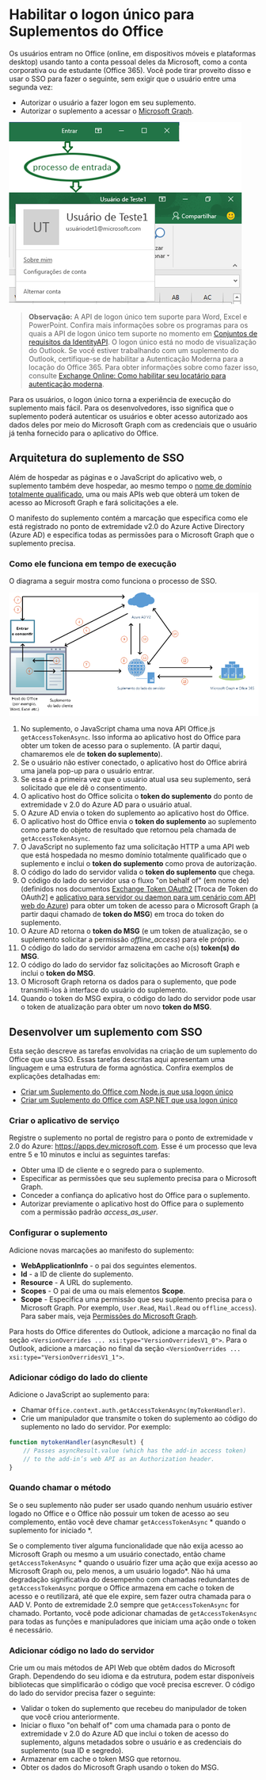 # <a name="enable-single-sign-on-for-office-add-ins"></a>Habilitar o logon único para Suplementos do Office

Os usuários entram no Office (online, em dispositivos móveis e plataformas desktop) usando tanto a conta pessoal deles da Microsoft, como a conta corporativa ou de estudante (Office 365). Você pode tirar proveito disso e usar o SSO para fazer o seguinte, sem exigir que o usuário entre uma segunda vez:

* Autorizar o usuário a fazer logon em seu suplemento.
* Autorizar o suplemento a acessar o [Microsoft Graph](https://developer.microsoft.com/graph/docs).

![Imagem mostrando o processo de logon de um suplemento](../images/OfficeHostTitleBarLogin.png)

>**Observação:** A API de logon único tem suporte para Word, Excel e PowerPoint. Confira mais informações sobre os programas para os quais a API de logon único tem suporte no momento em [Conjuntos de requisitos da IdentityAPI](http://dev.office.com/reference/add-ins/requirement-sets/identity-api-requirement-sets).
> O logon único está no modo de visualização do Outlook. Se você estiver trabalhando com um suplemento do Outlook, certifique-se de habilitar a Autenticação Moderna para a locação do Office 365. Para obter informações sobre como fazer isso, consulte [Exchange Online: Como habilitar seu locatário para autenticação moderna](https://social.technet.microsoft.com/wiki/contents/articles/32711.exchange-online-how-to-enable-your-tenant-for-modern-authentication.aspx).

Para os usuários, o logon único torna a experiência de execução do suplemento mais fácil. Para os desenvolvedores, isso significa que o suplemento poderá autenticar os usuários e obter acesso autorizado aos dados deles por meio do Microsoft Graph com as credenciais que o usuário já tenha fornecido para o aplicativo do Office.

## <a name="sso-add-in-architecture"></a>Arquitetura do suplemento de SSO

Além de hospedar as páginas e o JavaScript do aplicativo web, o suplemento também deve hospedar, ao mesmo tempo o [nome de domínio totalmente qualificado](https://msdn.microsoft.com/pt-br/library/windows/desktop/ms682135.aspx#_dns_fully_qualified_domain_name_fqdn__gly), uma ou mais APIs web que obterá um token de acesso ao Microsoft Graph e fará solicitações a ele.

O manifesto do suplemento contém a marcação que especifica como ele está registrado no ponto de extremidade v2.0 do Azure Active Directory (Azure AD) e especifica todas as permissões para o Microsoft Graph que o suplemento precisa.

### <a name="how-it-works-at-runtime"></a>Como ele funciona em tempo de execução

O diagrama a seguir mostra como funciona o processo de SSO.
<!-- Minor fixes to the text in the diagram - change V2 to v2.0, and change "(e.g. Word, Excel, etc.)" to "(for example, Word, Excel)". -->
![Diagrama que mostra o processo de SSO](../images/SSOOverviewDiagram.png)

1. No suplemento, o JavaScript chama uma nova API Office.js `getAccessTokenAsync`. Isso informa ao aplicativo host do Office para obter um token de acesso para o suplemento. (A partir daqui, chamaremos ele de **token do suplemento**).
1. Se o usuário não estiver conectado, o aplicativo host do Office abrirá uma janela pop-up para o usuário entrar.
1.  Se essa é a primeira vez que o usuário atual usa seu suplemento, será solicitado que ele dê o consentimento.
1. O aplicativo host do Office solicita o **token do suplemento** do ponto de extremidade v 2.0 do Azure AD para o usuário atual. 
1. O Azure AD envia o token do suplemento ao aplicativo host do Office.
1. O aplicativo host do Office envia o **token do suplemento** ao suplemento como parte do objeto de resultado que retornou pela chamada de `getAccessTokenAsync`.
1. O JavaScript no suplemento faz uma solicitação HTTP a uma API web que está hospedada no mesmo domínio totalmente qualificado que o suplemento e inclui o **token do suplemento** como prova de autorização.  
1. O código do lado do servidor valida o **token do suplemento** que chega.
1. O código do lado do servidor usa o fluxo "on behalf of" (em nome de) (definidos nos documentos [Exchange Token OAuth2](https://tools.ietf.org/html/draft-ietf-oauth-token-exchange-02) [Troca de Token do OAuth2] e [aplicativo para servidor ou daemon para um cenário com API web do Azure](https://docs.microsoft.com/pt-br/azure/active-directory/develop/active-directory-authentication-scenarios#daemon-or-server-application-to-web-api)) para obter um token de acesso para o Microsoft Graph (a partir daqui chamado de **token do MSG**) em troca do token do suplemento.
1. O Azure AD retorna o **token do MSG** (e um token de atualização, se o suplemento solicitar a permissão *offline_access*) para ele próprio.
1. O código do lado do servidor armazena em cache o(s) **token(s) do MSG**.
1. O código do lado do servidor faz solicitações ao Microsoft Graph e inclui o **token do MSG**.
1. O Microsoft Graph retorna os dados para o suplemento, que pode transmiti-los à interface do usuário do suplemento.
1. Quando o token do MSG expira, o código do lado do servidor pode usar o token de atualização para obter um novo **token do MSG**.

## <a name="develop-an-sso-add-in"></a>Desenvolver um suplemento com SSO

Esta seção descreve as tarefas envolvidas na criação de um suplemento do Office que usa SSO. Essas tarefas descritas aqui apresentam uma linguagem e uma estrutura de forma agnóstica. Confira exemplos de explicações detalhadas em:

* [Criar um Suplemento do Office com Node.js que usa logon único](../develop/create-sso-office-add-ins-nodejs.md)
* [Criar um Suplemento do Office com ASP.NET que usa logon único](../develop/create-sso-office-add-ins-aspnet.md)

### <a name="create-the-service-application"></a>Criar o aplicativo de serviço

Registre o suplemento no portal de registro para o ponto de extremidade v 2.0 do Azure: https://apps.dev.microsoft.com. Esse é um processo que leva entre 5 e 10 minutos e inclui as seguintes tarefas:

* Obter uma ID de cliente e o segredo para o suplemento.
* Especificar as permissões que seu suplemento precisa para o Microsoft Graph.
* Conceder a confiança do aplicativo host do Office para o suplemento.
* Autorizar previamente o aplicativo host do Office para o suplemento com a permissão padrão *access_as_user*.

### <a name="configure-the-add-in"></a>Configurar o suplemento

Adicione novas marcações ao manifesto do suplemento:

* **WebApplicationInfo** - o pai dos seguintes elementos.
* **Id** - a ID de cliente do suplemento.
* **Resource** - A URL do suplemento.
* **Scopes** - O pai de uma ou mais elementos **Scope**.
* **Scope** - Especifica uma permissão que seu suplemento precisa para o Microsoft Graph. Por exemplo, `User.Read`, `Mail.Read` ou `offline_access`). Para saber mais, veja [Permissões do Microsoft Graph](https://developer.microsoft.com/en-us/graph/docs/concepts/permissions_reference).

Para hosts do Office diferentes do Outlook, adicione a marcação no final da seção `<VersionOverrides ... xsi:type="VersionOverridesV1_0">`. Para o Outlook, adicione a marcação no final da seção `<VersionOverrides ... xsi:type="VersionOverridesV1_1">`.

### <a name="add-client-side-code"></a>Adicionar código do lado do cliente

Adicione o JavaScript ao suplemento para:

* Chamar `Office.context.auth.getAccessTokenAsync(myTokenHandler)`.
* Crie um manipulador que transmite o token do suplemento ao código do suplemento no lado do servidor. Por exemplo:

```js
function mytokenHandler(asyncResult) {
    // Passes asyncResult.value (which has the add-in access token)
    // to the add-in’s web API as an Authorization header.
}
```

### <a name="when-to-call-the-method"></a>Quando chamar o método

Se o seu suplemento não puder ser usado quando nenhum usuário estiver logado no Office e o Office não possuir um token de acesso ao seu complemento, então você deve chamar `getAccessTokenAsync` * quando o suplemento for iniciado *.

Se o complemento tiver alguma funcionalidade que não exija acesso ao Microsoft Graph ou mesmo a um usuário conectado, então chame `getAccessTokenAsync` * quando o usuário fizer uma ação que exija acesso ao Microsoft Graph ou, pelo menos, a um usuário logado*. Não há uma degradação significativa do desempenho com chamadas redundantes de `getAccessTokenAsync` porque o Office armazena em cache o token de acesso e o reutilizará, até que ele expire, sem fazer outra chamada para o AAD V. Ponto de extremidade 2.0 sempre que `getAccessTokenAsync` for chamado. Portanto, você pode adicionar chamadas de `getAccessTokenAsync` para todas as funções e manipuladores que iniciam uma ação onde o token é necessário.

### <a name="add-server-side-code"></a>Adicionar código no lado do servidor

Crie um ou mais métodos de API Web que obtêm dados do Microsoft Graph. Dependendo do seu idioma e da estrutura, podem estar disponíveis bibliotecas que simplificarão o código que você precisa escrever. O código do lado do servidor precisa fazer o seguinte:

* Validar o token do suplemento que recebeu do manipulador de token que você criou anteriormente.
* Iniciar o fluxo "on behalf of" com uma chamada para o ponto de extremidade v 2.0 do Azure AD que inclui o token de acesso do suplemento, alguns metadados sobre o usuário e as credenciais do suplemento (sua ID e segredo).
* Armazenar em cache o token MSG que retornou.
* Obter os dados do Microsoft Graph usando o token do MSG.
